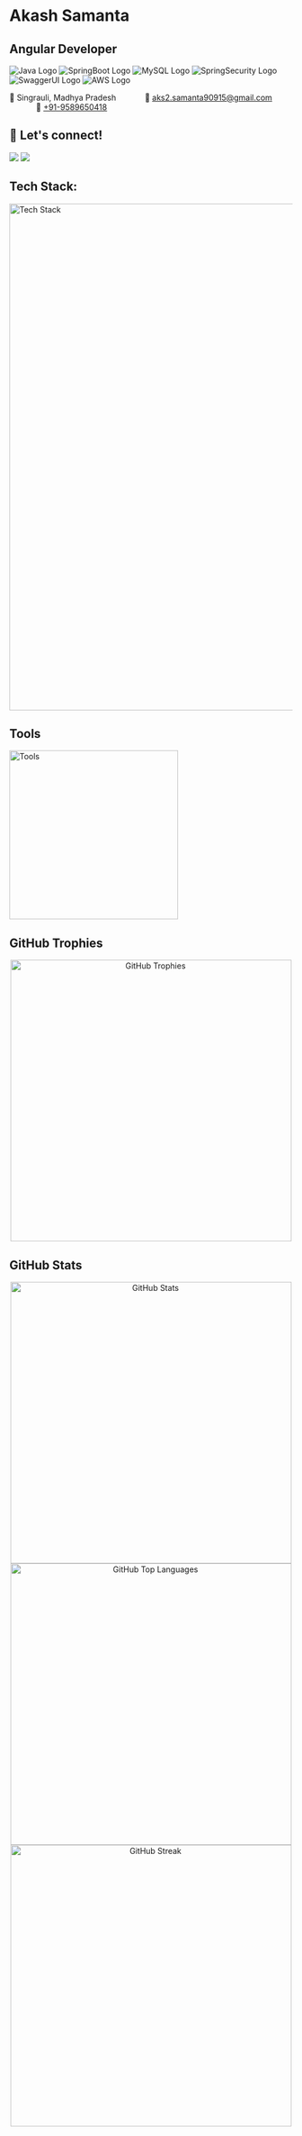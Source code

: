 # Akash Samanta

## Angular Developer

<img src="https://img.shields.io/badge/Java-%3C%2F%3E-blue" alt="Java Logo" /> <img src="https://img.shields.io/badge/SpringBoot-%3C%2F%3E-green" alt="SpringBoot Logo" /> <img src="https://img.shields.io/badge/MySQL-%3C%2F%3E-blue" alt="MySQL Logo" /> <img src="https://img.shields.io/badge/SpringSecurity-%3C%2F%3E-orange" alt="SpringSecurity Logo" /> <img src="https://img.shields.io/badge/SwaggerUI-%3C%2F%3E-green" alt="SwaggerUI Logo" /> <img src="https://img.shields.io/badge/AWS-%3C%2F%3E-yellow" alt="AWS Logo" />

📍 Singrauli, Madhya Pradesh &nbsp;&nbsp;&nbsp;&nbsp;&nbsp;&nbsp;&nbsp;&nbsp;&nbsp;&nbsp;&nbsp;&nbsp;📧 [aks2.samanta90915@gmail.com](mailto:aks2.samanta90915@gmail.com) &nbsp;&nbsp;&nbsp;&nbsp;&nbsp;&nbsp;&nbsp;&nbsp;&nbsp;&nbsp;&nbsp;&nbsp;📱 [+91-9589650418](tel:+919589650418)


## 🚀 Let's connect!
[<img src="https://img.icons8.com/material/74/976789/linkedin.png"/>](https://www.linkedin.com/in/akash-samanta/) 
[<img src="https://img.icons8.com/material/74/976789/portfolio.png"/>](https://akash-samanta.github.io/)



## Tech Stack:

<p >
  <img src="https://skillicons.dev/icons?i=js,html,css,angular,bootstrap,typescript,java,mysql,spring,hibernate,netlify,maven,aws" alt="Tech Stack" width="900"/>
</p>

## Tools
<p >
  <img src="https://skillicons.dev/icons?i=git,vscode,eclipse,github" alt="Tools" width="300"/>
</p>

## GitHub Trophies
<p align="center">
  <img src="https://github-profile-trophy.vercel.app/?username=akash-samanta-ctgti&theme=radical&no-frame=false&no-bg=false&margin-w=5" alt="GitHub Trophies" width="500"/>
</p>

## GitHub Stats
<p align="center">
  <img src="https://github-readme-stats.vercel.app/api?username=akash-samanta-ctgti&theme=react&hide_border=false&include_all_commits=true&count_private=true" alt="GitHub Stats" width="500"/>
  <img src="https://github-readme-stats.vercel.app/api/top-langs/?username=akash-samanta-ctgti&theme=react&hide_border=false&include_all_commits=true&count_private=true&layout=compact" alt="GitHub Top Languages" width="500"/>
  <img src="https://github-readme-streak-stats.herokuapp.com/?user=akash-samanta-ctgti&theme=react&hide_border=false" alt="GitHub Streak" width="500"/>
</p>

